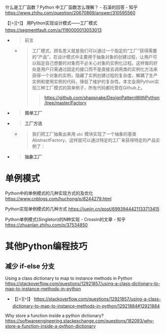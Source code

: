 
什么是工厂函数？Python 中工厂函数怎么理解？ - 石溪的回答 - 知乎 https://www.zhihu.com/question/20670869/answer/310595560

【[:star:][`*`]】 用Python实现设计模式——工厂模式 https://segmentfault.com/a/1190000013053013
- > 前言
  * > 工厂模式，顾名思义就是我们可以通过一个指定的“工厂”获得需要的“产品”，在设计模式中主要用于抽象对象的创建过程，让用户可以指定自己想要的对象而不必关心对象的实例化过程。这样做的好处是用户只需通过固定的接口而不是直接去调用类的实例化方法来获得一个对象的实例，隐藏了实例创建过程的复杂度，解耦了生产实例和使用实例的代码，降低了维护的复杂性。本文会用Python实现三种工厂模式的简单例子，所有代码都托管在Github上。
    >> https://github.com/shaqsnake/DesignPatternWithPython/tree/master/Factory
- > **简单工厂**
- > **工厂方法**
  * > 我们把工厂抽象出来用 `abc` 模块实现了一个抽象的基类AbstractFactory，这样就可以通过特定的工厂来获得特定的产品实例了：
- > **抽象工厂**

# 单例模式

Python中的单例模式的几种实现方式的及优化 https://www.cnblogs.com/huchong/p/8244279.html

Python实现单例模式的几种方式 https://juejin.cn/post/6993944421133713415

Python单例模式(Singleton)的N种实现 - Crossin的文章 - 知乎 https://zhuanlan.zhihu.com/p/37534850

# 其他Python编程技巧

## 减少 if-else 分支

Using a class dictionary to map to instance methods in Python https://stackoverflow.com/questions/12921857/using-a-class-dictionary-to-map-to-instance-methods-in-python
- 【[:star:][`*`]】 https://stackoverflow.com/questions/12921857/using-a-class-dictionary-to-map-to-instance-methods-in-python/12921884#12921884

Why store a function inside a python dictionary? https://softwareengineering.stackexchange.com/questions/182093/why-store-a-function-inside-a-python-dictionary
